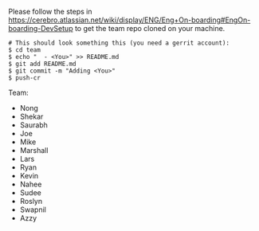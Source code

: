 Please follow the steps in https://cerebro.atlassian.net/wiki/display/ENG/Eng+On-boarding#EngOn-boarding-DevSetup to get the team repo cloned on your machine.

```
# This should look something this (you need a gerrit account):
$ cd team
$ echo "  - <You>" >> README.md
$ git add README.md
$ git commit -m "Adding <You>"
$ push-cr
```

Team:
  - Nong
  - Shekar
  - Saurabh
  - Joe
  - Mike
  - Marshall
  - Lars
  - Ryan
  - Kevin
  - Nahee
  - Sudee
  - Roslyn
  - Swapnil
  - Azzy
